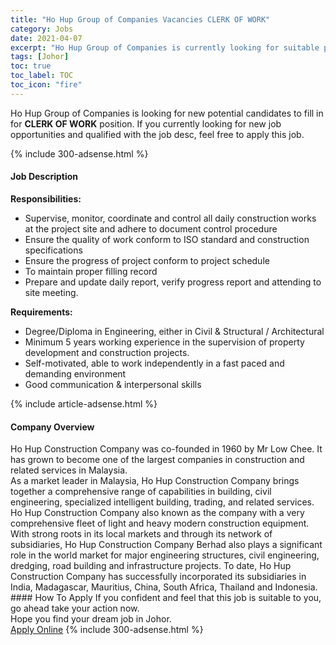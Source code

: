 ```yaml
---
title: "Ho Hup Group of Companies Vacancies CLERK OF WORK" 
category: Jobs 
date: 2021-04-07 
excerpt: "Ho Hup Group of Companies is currently looking for suitable person to fill in the CLERK OF WORK which based in Johor" 
tags: [Johor] 
toc: true 
toc_label: TOC 
toc_icon: "fire" 
--- 
```


<p>Ho Hup Group of Companies is looking for new potential candidates to fill in for <b>CLERK OF WORK</b> position. If you currently looking for new job opportunities and qualified with the job desc, feel free to apply this job.
</p>{% include 300-adsense.html %} 
<div><div><h4>Job Description</h4></div><div><div><span><div><div><div><strong>Responsibilities:</strong></div><ul><li>Supervise, monitor, coordinate and control all daily construction works at the project site and adhere to document control procedure</li><li>Ensure the quality of work conform to ISO standard and construction specifications</li><li>Ensure the progress of project conform to project schedule</li><li>To maintain proper filling record</li><li>Prepare and update daily report, verify progress report and attending to site meeting.</li></ul><div><strong>Requirements:</strong></div><ul><li>Degree/Diploma in Engineering, either in Civil &amp; Structural / Architectural</li><li>Minimum 5 years working experience in the supervision of property development and construction projects.</li><li>Self-motivated, able to work independently in a fast paced and demanding environment</li><li>Good communication &amp; interpersonal skills</li></ul></div></div></span></div></div></div> 
{% include article-adsense.html %} 
<div><div><h4>Company Overview</h4></div><div><div><span><div><div>
	Ho Hup Construction Company was co-founded in 1960 by Mr Low Chee. It has grown to become one of the largest companies in construction and related services in Malaysia.</div>
<div>
	As a market leader in Malaysia, Ho Hup Construction Company brings together a comprehensive range of capabilities in building, civil engineering, specialized intelligent building, trading, and related services. Ho Hup Construction Company also known as the company with a very comprehensive fleet of light and heavy modern construction equipment.</div>
<div>
	With strong roots in its local markets and through its network of subsidiaries, Ho Hup Construction Company Berhad also plays a significant role in the world market for major engineering structures, civil engineering, dredging, road building and infrastructure projects. To date, Ho Hup Construction Company has successfully incorporated its subsidiaries in India, Madagascar, Mauritius, China, South Africa, Thailand and Indonesia.&#160;</div></div></span></div></div></div> 
#### How To Apply 
If you confident and feel that this job is suitable to you, go ahead take your action now. <br/> 
Hope you find your dream job in Johor. <br/> 
<a href="https://www.jobstreet.com.my/en/job/clerk-of-work-4527881?jobId=jobstreet-my-job-4527881&" class="btn btn--info" target="_blank" rel="nofollow noopenner">Apply Online</a> 
{% include 300-adsense.html %} 